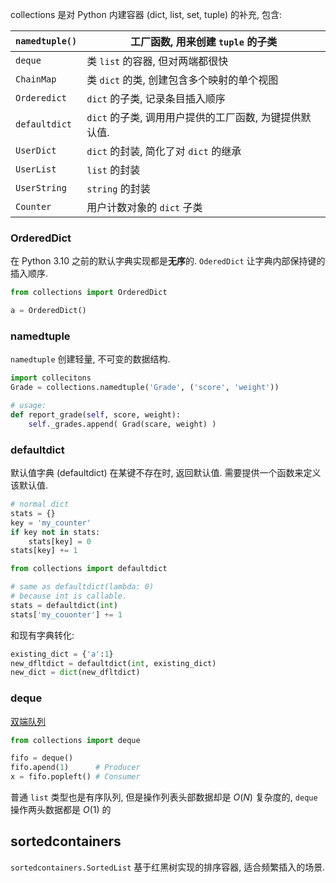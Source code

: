 collections 是对 Python 内建容器 (dict, list, set, tuple) 的补充, 包含:

| `namedtuple()` |  工厂函数, 用来创建 `tuple` 的子类                                                      |
| -------------- | ------------------------------------------------------ |
| `deque`        |  类 `list` 的容器, 但对两端都很快                                                      |
| `ChainMap`     | 类 `dict` 的类, 创建包含多个映射的单个视图             |
| `Orderedict`   | `dict` 的子类, 记录条目插入顺序                        |
| `defaultdict`  | `dict` 的子类, 调用用户提供的工厂函数, 为键提供默认值. |
| `UserDict`     | `dict` 的封装, 简化了对 `dict` 的继承                  |
| `UserList`     | `list` 的封装                                          |
| `UserString`   | `string` 的封装                                        |
| `Counter`      | 用户计数对象的 `dict` 子类                                                       |

### OrderedDict

在 Python 3.10 之前的默认字典实现都是**无序**的. `OderedDict` 让字典内部保持键的插入顺序.

```python
from collections import OrderedDict

a = OrderedDict()
```

### namedtuple

`namedtuple` 创建轻量, 不可变的数据结构.

```python
import collecitons
Grade = collections.namedtuple('Grade', ('score', 'weight'))

# usage:
def report_grade(self, score, weight):
	self._grades.append( Grad(scare, weight) )
```

### defaultdict

默认值字典 (defaultdict) 在某键不存在时, 返回默认值. 需要提供一个函数来定义该默认值.


```python
# normal dict
stats = {}
key = 'my_counter'
if key not in stats:
	stats[key] = 0
stats[key] += 1
```

```python
from collections import defaultdict

# same as defaultdict(lambda: 0)
# because int is callable.
stats = defaultdict(int) 
stats['my_couonter'] += 1
```

和现有字典转化:
```python
existing_dict = {'a':1}
new_dfltdict = defaultdict(int, existing_dict)
new_dict = dict(new_dfltdict)
```

### deque

[双端队列](../../../../Algorithm/链表/deque.md)

```python
from collections import deque

fifo = deque()
fifo.apend(1)      # Producer
x = fifo.popleft() # Consumer
```

普通 `list` 类型也是有序队列, 但是操作列表头部数据却是 $O(N)$ 复杂度的, `deque` 操作两头数据都是 $O(1)$ 的

## sortedcontainers

`sortedcontainers.SortedList` 基于红黑树实现的排序容器, 适合频繁插入的场景.

